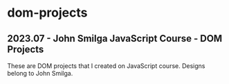 # dom-projects
## 2023.07 - John Smilga JavaScript Course - DOM Projects
These are DOM projects that I created on JavaScript course. Designs belong to John Smilga.
